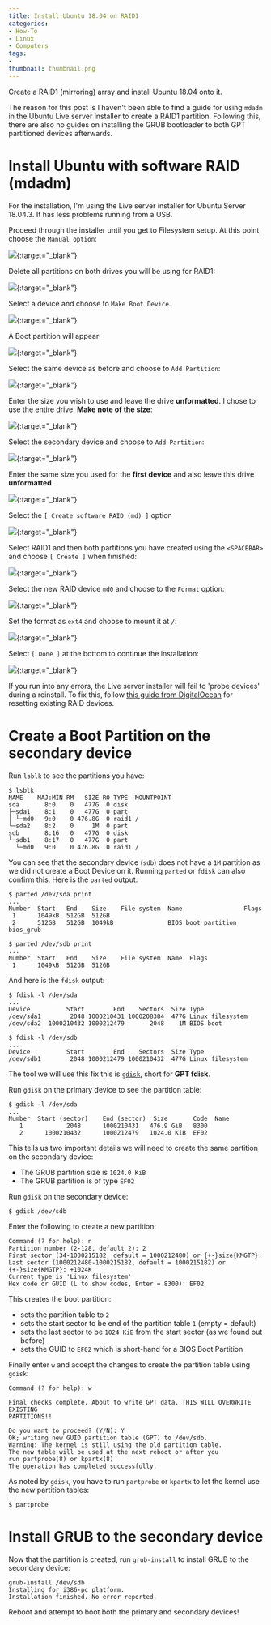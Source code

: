 ```yaml
---
title: Install Ubuntu 18.04 on RAID1
categories:
- How-To
- Linux
- Computers
tags:
- 
thumbnail: thumbnail.png
---
```


Create a RAID1 (mirroring) array and install Ubuntu 18.04 onto it.

<!-- more -->

The reason for this post is I haven't been able to find a guide for using `mdadm` in the Ubuntu Live server installer to create a RAID1 partition. Following this, there are also no guides on installing the GRUB bootloader to both GPT partitioned devices afterwards.

# Install Ubuntu with software RAID (mdadm)

For the installation, I'm using the Live server installer for Ubuntu Server 18.04.3. It has less problems running from a USB.

Proceed through the installer until you get to Filesystem setup. At this point, choose the `Manual option`:

[![]({{page.images}}1.png)]({{page.images}}1.png){:target="_blank"}

Delete all partitions on both drives you will be using for RAID1:

[![]({{page.images}}2.png)]({{page.images}}2.png){:target="_blank"}

Select a device and choose to `Make Boot Device`.

[![]({{page.images}}3.png)]({{page.images}}3.png){:target="_blank"}

A Boot partition will appear

[![]({{page.images}}4.png)]({{page.images}}4.png){:target="_blank"}

Select the same device as before and choose to `Add Partition`:

[![]({{page.images}}5.png)]({{page.images}}5.png){:target="_blank"}

Enter the size you wish to use and leave the drive **unformatted**. I chose to use the entire drive. **Make note of the size**:

[![]({{page.images}}6.png)]({{page.images}}6.png){:target="_blank"}

Select the secondary device and choose to `Add Partition`:

[![]({{page.images}}7.png)]({{page.images}}7.png){:target="_blank"}

Enter the same size you used for the **first device** and also leave this drive **unformatted**.

[![]({{page.images}}8.png)]({{page.images}}8.png){:target="_blank"}

Select the `[ Create software RAID (md) ]` option

[![]({{page.images}}9.png)]({{page.images}}9.png){:target="_blank"}

Select RAID1 and then both partitions you have created using the `<SPACEBAR>` and choose `[ Create ]` when finished:

[![]({{page.images}}10.png)]({{page.images}}10.png){:target="_blank"}

Select the new RAID device `md0` and choose to the `Format` option:

[![]({{page.images}}11.png)]({{page.images}}11.png){:target="_blank"}

Set the format as `ext4` and choose to mount it at `/`:

[![]({{page.images}}12.png)]({{page.images}}12.png){:target="_blank"}

Select `[ Done ]` at the bottom to continue the installation:

[![]({{page.images}}13.png)]({{page.images}}13.png){:target="_blank"}

If you run into any errors, the Live server installer will fail to 'probe devices' during a reinstall. To fix this, follow [this guide from DigitalOcean](https://www.digitalocean.com/community/tutorials/how-to-create-raid-arrays-with-mdadm-on-ubuntu-18-04#resetting-existing-raid-devices) for resetting existing RAID devices.

# Create a Boot Partition on the secondary device

Run `lsblk` to see the partitions you have:

```shell
$ lsblk
NAME    MAJ:MIN RM   SIZE RO TYPE  MOUNTPOINT
sda       8:0    0   477G  0 disk
├─sda1    8:1    0   477G  0 part
│ └─md0   9:0    0 476.8G  0 raid1 /
└─sda2    8:2    0     1M  0 part
sdb       8:16   0   477G  0 disk
└─sdb1    8:17   0   477G  0 part
  └─md0   9:0    0 476.8G  0 raid1 /
```

You can see that the secondary device (`sdb`) does not have a `1M` partition as we did not create a Boot Device on it. Running `parted` or `fdisk` can also confirm this. Here is the `parted` output:

```shell
$ parted /dev/sda print
...
Number  Start   End    Size    File system  Name                 Flags
 1      1049kB  512GB  512GB
 2      512GB   512GB  1049kB               BIOS boot partition  bios_grub

$ parted /dev/sdb print
...
Number  Start   End    Size    File system  Name  Flags
 1      1049kB  512GB  512GB
```

And here is the `fdisk` output:

```shell
$ fdisk -l /dev/sda
...
Device          Start        End    Sectors  Size Type
/dev/sda1        2048 1000210431 1000208384  477G Linux filesystem
/dev/sda2  1000210432 1000212479       2048    1M BIOS boot

$ fdisk -l /dev/sdb
...
Device          Start        End    Sectors  Size Type
/dev/sdb1        2048 1000212479 1000210432  477G Linux filesystem
```


The tool we will use this fix this is [`gdisk`](https://linux.die.net/man/8/gdisk), short for **GPT fdisk**.

Run `gdisk` on the primary device to see the partition table:

```shell
$ gdisk -l /dev/sda
...
Number  Start (sector)    End (sector)  Size       Code  Name
   1            2048      1000210431   476.9 GiB   8300
   2      1000210432      1000212479   1024.0 KiB  EF02
```

This tells us two important details we will need to create the same partition on the secondary device:
- The GRUB partition size is `1024.0 KiB`
- The GRUB partition is of type `EF02`

Run `gdisk` on the secondary device:

```shell
$ gdisk /dev/sdb
```

Enter the following to create a new partition:

```shell
Command (? for help): n
Partition number (2-128, default 2): 2
First sector (34-1000215182, default = 1000212480) or {+-}size{KMGTP}:
Last sector (1000212480-1000215182, default = 1000215182) or {+-}size{KMGTP}: +1024K
Current type is 'Linux filesystem'
Hex code or GUID (L to show codes, Enter = 8300): EF02
```

This creates the boot partition:
- sets the partition table to `2`
- sets the start sector to be end of the partition table `1` (empty = default)
- sets the last sector to be `1024 KiB` from the start sector (as we found out before)
- sets the GUID to `EF02` which is short-hand for a BIOS Boot Partition

Finally enter `w` and accept the changes to create the partition table using `gdisk`:

```shell
Command (? for help): w

Final checks complete. About to write GPT data. THIS WILL OVERWRITE EXISTING
PARTITIONS!!

Do you want to proceed? (Y/N): Y
OK; writing new GUID partition table (GPT) to /dev/sdb.
Warning: The kernel is still using the old partition table.
The new table will be used at the next reboot or after you
run partprobe(8) or kpartx(8)
The operation has completed successfully.
```

As noted by `gdisk`, you have to run `partprobe` or `kpartx` to let the kernel use the new partition tables:

```shell
$ partprobe
```

# Install GRUB to the secondary device

Now that the partition is created, run `grub-install` to install GRUB to the secondary device:

```shell
grub-install /dev/sdb
Installing for i386-pc platform.
Installation finished. No error reported.
```

Reboot and attempt to boot both the primary and secondary devices!
